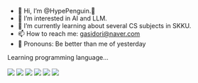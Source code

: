 - 👋 Hi, I’m @HypePenguin.🐧
- 👀 I’m interested in AI and LLM.
- 🌱 I’m currently learning about several CS subjects in SKKU.
- 📫 How to reach me: gasidori@naver.com
- 🦭 Pronouns: Be better than me of yesterday

Learning programming language... 
<br>
<br>
<img src="https://img.shields.io/badge/c-A8B9CC?style=for-the-badge&logo=c&logoColor=white">
<img src="https://img.shields.io/badge/c++-00599C?style=for-the-badge&logo=c%2B%2B&logoColor=white">
<img src="https://img.shields.io/badge/python-3776AB?style=for-the-badge&logo=python&logoColor=white">
<img src="https://img.shields.io/badge/java-007396?style=for-the-badge&logo=java&logoColor=white"> 
<img src="https://img.shields.io/badge/linux-FCC624?style=for-the-badge&logo=linux&logoColor=black">
<img src="https://img.shields.io/badge/androidstudio-3DDC84?style=for-the-badge&logo=androidstudio&logoColor=white">

<!---
HypePenguin/HypePenguin is a ✨ special ✨ repository because its `README.md` (this file) appears on your GitHub profile.
You can click the Preview link to take a look at your changes.
--->
